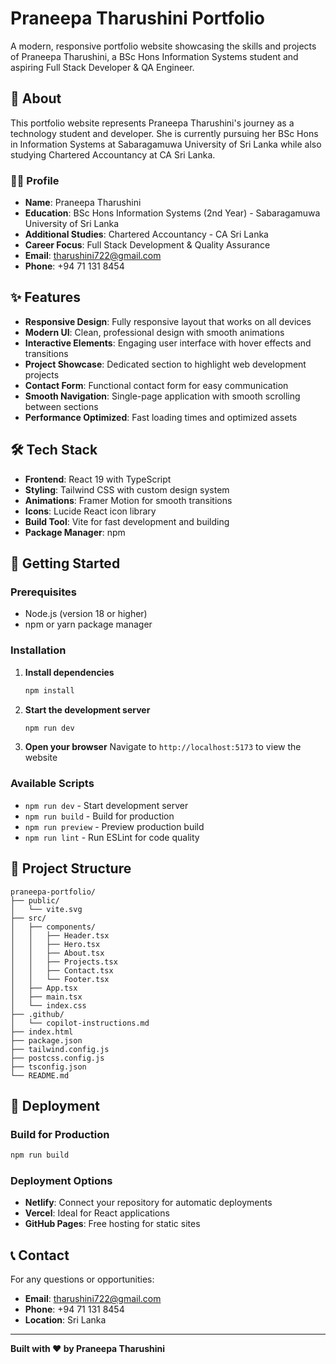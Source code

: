 # Praneepa Tharushini Portfolio

A modern, responsive portfolio website showcasing the skills and projects of Praneepa Tharushini, a BSc Hons Information Systems student and aspiring Full Stack Developer & QA Engineer.

## 🚀 About

This portfolio website represents Praneepa Tharushini's journey as a technology student and developer. She is currently pursuing her BSc Hons in Information Systems at Sabaragamuwa University of Sri Lanka while also studying Chartered Accountancy at CA Sri Lanka.

### 👩‍💼 Profile

- **Name**: Praneepa Tharushini
- **Education**: BSc Hons Information Systems (2nd Year) - Sabaragamuwa University of Sri Lanka
- **Additional Studies**: Chartered Accountancy - CA Sri Lanka
- **Career Focus**: Full Stack Development & Quality Assurance
- **Email**: tharushini722@gmail.com
- **Phone**: +94 71 131 8454

## ✨ Features

- **Responsive Design**: Fully responsive layout that works on all devices
- **Modern UI**: Clean, professional design with smooth animations
- **Interactive Elements**: Engaging user interface with hover effects and transitions
- **Project Showcase**: Dedicated section to highlight web development projects
- **Contact Form**: Functional contact form for easy communication
- **Smooth Navigation**: Single-page application with smooth scrolling between sections
- **Performance Optimized**: Fast loading times and optimized assets

## 🛠️ Tech Stack

- **Frontend**: React 19 with TypeScript
- **Styling**: Tailwind CSS with custom design system
- **Animations**: Framer Motion for smooth transitions
- **Icons**: Lucide React icon library
- **Build Tool**: Vite for fast development and building
- **Package Manager**: npm

## 🚀 Getting Started

### Prerequisites

- Node.js (version 18 or higher)
- npm or yarn package manager

### Installation

1. **Install dependencies**

   ```bash
   npm install
   ```

2. **Start the development server**

   ```bash
   npm run dev
   ```

3. **Open your browser**
   Navigate to `http://localhost:5173` to view the website

### Available Scripts

- `npm run dev` - Start development server
- `npm run build` - Build for production
- `npm run preview` - Preview production build
- `npm run lint` - Run ESLint for code quality

## 📁 Project Structure

```
praneepa-portfolio/
├── public/
│   └── vite.svg
├── src/
│   ├── components/
│   │   ├── Header.tsx
│   │   ├── Hero.tsx
│   │   ├── About.tsx
│   │   ├── Projects.tsx
│   │   ├── Contact.tsx
│   │   └── Footer.tsx
│   ├── App.tsx
│   ├── main.tsx
│   └── index.css
├── .github/
│   └── copilot-instructions.md
├── index.html
├── package.json
├── tailwind.config.js
├── postcss.config.js
├── tsconfig.json
└── README.md
```

## 🚀 Deployment

### Build for Production

```bash
npm run build
```

### Deployment Options

- **Netlify**: Connect your repository for automatic deployments
- **Vercel**: Ideal for React applications
- **GitHub Pages**: Free hosting for static sites

## 📞 Contact

For any questions or opportunities:

- **Email**: tharushini722@gmail.com
- **Phone**: +94 71 131 8454
- **Location**: Sri Lanka

---

**Built with ❤️ by Praneepa Tharushini**
